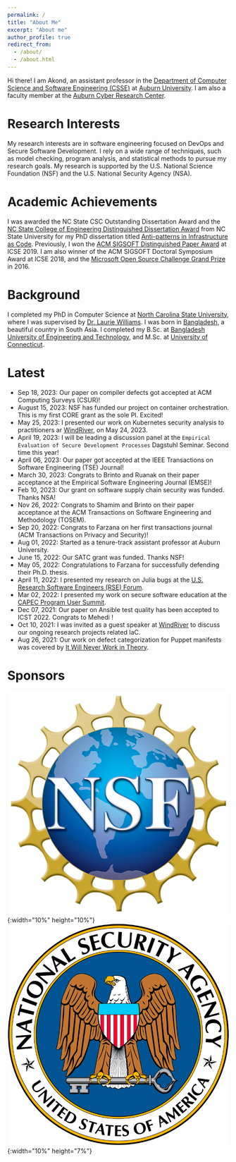 ```yaml
---
permalink: /
title: "About Me"
excerpt: "About me"
author_profile: true
redirect_from: 
  - /about/
  - /about.html
---
```


Hi there! I am Akond, an assistant professor in the [Department of Computer Science and Software Engineering (CSSE)](https://www.eng.auburn.edu/comp/) at [Auburn University](https://eng.auburn.edu/). I am also a faculty member at the [Auburn Cyber Research Center](https://www.eng.auburn.edu/research/centers/auburn-cyber-research-center/index.html).  

Research Interests 
======
My research interests are in software engineering focused on DevOps and Secure Software Development. I rely on a wide range of techniques, such as model checking, program analysis, and statistical methods to pursue my research goals. My research is supported by the U.S. National Science Foundation (NSF) and the U.S. National Security Agency (NSA).  


Academic Achievements
======
I was awarded the NC State CSC Outstanding Dissertation Award and the
[NC State College of Engineering Distinguished Dissertation Award](https://tinyurl.com/akond-coe)
from NC State University for my PhD dissertation titled [Anti-patterns in Infrastructure as Code](https://repository.lib.ncsu.edu/handle/1840.20/36715).
Previously, I won the [ACM SIGSOFT Distinguished Paper Award](https://2019.icse-conferences.org/info/awards) at ICSE 2019.
I am also winner of the ACM SIGSOFT Doctoral Symposium Award at ICSE 2018, and the [Microsoft Open Source Challenge Grand Prize](https://www.microsoft.com/en-us/research/blog/opening-the-door-to-innovation-winners-of-the-first-microsoft-open-source-challenge-announced/) in 2016. 


Background
======
I completed my PhD in Computer Science at [North Carolina State University](https://www.csc.ncsu.edu/), where I was supervised by [Dr. Laurie Williams](https://collaboration.csc.ncsu.edu/laurie/). I was born in [Bangladesh](https://en.wikipedia.org/wiki/Bangladesh), a beautiful country in South Asia. I completed my B.Sc. at [Bangladesh University of Engineering and Technology](https://www.buet.ac.bd/), and M.Sc. at [University of Connecticut](https://uconn.edu/). 


Latest 
======
- Sep 18, 2023: Our paper on compiler defects got accepted at ACM Computing Surveys (CSUR)! 
- August 15, 2023: NSF has funded our project on container orchestration. This is my first CORE grant as the sole PI. Excited!     
- May 25, 2023: I presented our work on Kubernetes security analysis to practitioners ar [WindRiver](https://www.windriver.com/), on May 24, 2023.    
- April 19, 2023: I will be leading a discussion panel at the `Empirical Evaluation of Secure Development Processes` Dagstuhl Seminar. Second time this year!   
- April 06, 2023: Our paper got accepted at the IEEE Transactions on Software Engineering (TSE) Journal!   
- March 30, 2023: Congrats to Brinto and Ruanak on their paper acceptance at the Empirical Software Engineering Journal (EMSE)!  
- Feb 10, 2023: Our grant on software supply chain security was funded. Thanks NSA! 
- Nov 26, 2022: Congrats to Shamim and Brinto on their paper acceptance at the ACM Transactions on Software Engineering and Methodology (TOSEM). 
- Sep 20, 2022: Congrats to Farzana on her first transactions journal (ACM Transactions on Privacy and Security)!  
- Aug 01, 2022: Started as a tenure-track assistant professor at Auburn University.  
- June 15, 2022: Our SATC grant was funded. Thanks NSF! 
- May 05, 2022: Congratulations to Farzana for successfully defending their Ph.D. thesis.  
- April 11, 2022: I presented my research on Julia bugs at the [U.S. Research Software Engineers (RSE) Forum](https://us-rse.org/events/2022/2022-04-community-call/).
- Mar 02, 2022: I presented my work on secure software education at the [CAPEC Program User Summit](https://capec.mitre.org/news/index.html). 
- Dec 07, 2021: Our paper on Ansible test quality has been accepted to ICST 2022. Congrats to Mehedi !   
- Oct 10, 2021: I was invited as a guest speaker at [WindRiver](https://www.windriver.com/) to discuss our ongoing research projects related IaC.  
- Aug 26, 2021: Our work on defect categorization for Puppet manifests was covered by [It Will Never Work in Theory](https://neverworkintheory.org/2021/08/26/defect-taxonomy-for-infrastructure-as-code.html).  



Sponsors 
======
![NSF](files/nsf.png){:width="10%" height="10%"}       ![NSA](files/nsa.png){:width="10%" height="7%"} 